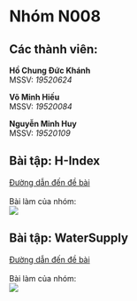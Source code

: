 <h1> Nhóm N008 </h1>
<h2> Các thành viên: </h2>
<p><b> Hồ Chung Đức Khánh </b><br> 
MSSV: <i>19520624</i></p>
<p><b> Võ Minh Hiếu </b><br> 
MSSV: <i>19520084</i></p>
<p><b> Nguyễn Minh Huy </b><br> 
MSSV: <i>19520109</i></p>

<h2> Bài tập: H-Index <br> </h2>

<a href="https://khmt.uit.edu.vn/laptrinh/cs112-2021/view_problem/3/4">
  Đường dẫn đến đề bài
</a>
<br>
<br>

<div>
Bài làm của nhóm:
<a href="https://colab.research.google.com/github/khanh-moriaty/CS112.L11.KHTN/blob/master/week3/docs/h_index.ipynb">
  <div align="">
    <img src="https://colab.research.google.com/assets/colab-badge.svg" />
  </div>
</a>
</div>

<h2> Bài tập: WaterSupply <br> </h2>

<a href="https://khmt.uit.edu.vn/laptrinh/cs112-2021/view_problem/3/5">
  Đường dẫn đến đề bài
</a>
<br>
<br>

<div>
Bài làm của nhóm:
<a href="https://colab.research.google.com/github/khanh-moriaty/CS112.L11.KHTN/blob/master/week3/docs/water_supply.ipynb">
  <div align="">
    <img src="https://colab.research.google.com/assets/colab-badge.svg" />
  </div>
</a>
</div>
